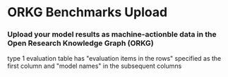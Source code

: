 # ORKG Benchmarks Upload

### Upload your model results as machine-actionble data in the Open Research Knowledge Graph (ORKG)

type 1
evaluation table has "evaluation items in the rows"
specified as the first column
and "model names" in the subsequent columns
